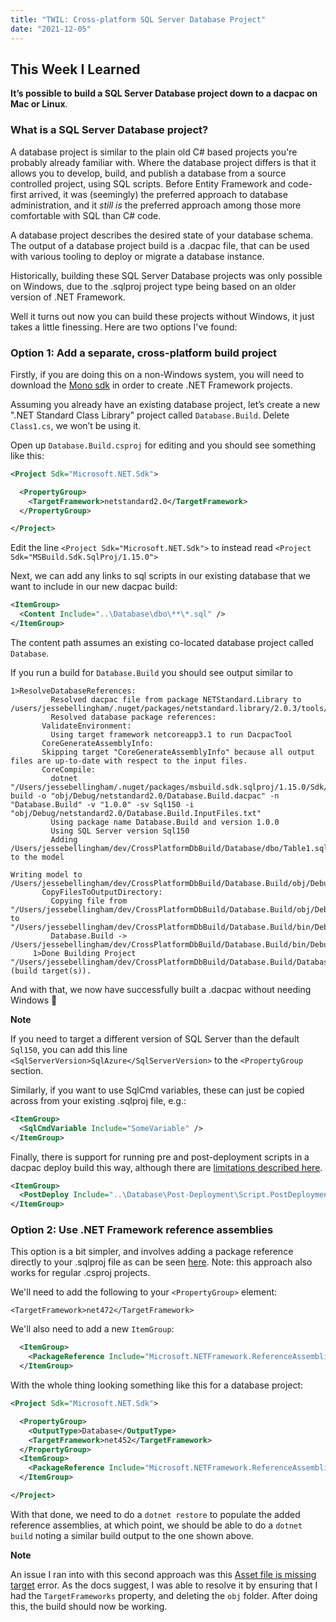 ```yaml
---
title: "TWIL: Cross-platform SQL Server Database Project"
date: "2021-12-05"
---
```


## This Week I Learned

**It’s possible to build a SQL Server Database project down to a dacpac on Mac or Linux**.

### What is a SQL Server Database project?

A database project is similar to the plain old C# based projects you're probably already familiar with. Where the database project differs is that it allows you to develop, build, and publish a database from a source controlled project, using SQL scripts. Before Entity Framework and code-first arrived, it was (seemingly) the preferred approach to database administration, and it _still is_ the preferred approach among those more comfortable with SQL than C# code.

A database project describes the desired state of your database schema. The output of a database project build is a .dacpac file, that can be used with various tooling to deploy or migrate a database instance.

Historically, building these SQL Server Database projects was only possible on Windows, due to the .sqlproj project type being based on an older version of .NET Framework.

Well it turns out now you can build these projects without Windows, it just takes a little finessing. Here are two options I've found:

### Option 1: Add a separate, cross-platform build project

Firstly, if you are doing this on a non-Windows system, you will need to download the [Mono sdk](https://www.mono-project.com/) in order to create .NET Framework projects.

Assuming you already have an existing database project, let’s create a new ".NET Standard Class Library" project called `Database.Build`. Delete `Class1.cs`, we won’t be using it.

Open up `Database.Build.csproj` for editing and you should see something like this:

```xml
<Project Sdk="Microsoft.NET.Sdk">

  <PropertyGroup>
    <TargetFramework>netstandard2.0</TargetFramework>
  </PropertyGroup>

</Project>
```

Edit the line `<Project Sdk="Microsoft.NET.Sdk">` to instead read `<Project Sdk="MSBuild.Sdk.SqlProj/1.15.0">`

Next, we can add any links to sql scripts in our existing database that we want to include in our new dacpac build:

```xml
<ItemGroup>
  <Content Include="..\Database\dbo\**\*.sql" />
</ItemGroup>
```

The content path assumes an existing co-located database project called `Database`.

If you run a build for `Database.Build` you should see output similar to

```
1>ResolveDatabaseReferences:
         Resolved dacpac file from package NETStandard.Library to /users/jessebellingham/.nuget/packages/netstandard.library/2.0.3/tools/NETStandard.Library.dacpac
         Resolved database package references:
       ValidateEnvironment:
         Using target framework netcoreapp3.1 to run DacpacTool
       CoreGenerateAssemblyInfo:
       Skipping target "CoreGenerateAssemblyInfo" because all output files are up-to-date with respect to the input files.
       CoreCompile:
         dotnet "/Users/jessebellingham/.nuget/packages/msbuild.sdk.sqlproj/1.15.0/Sdk/../tools/netcoreapp3.1/DacpacTool.dll" build -o "obj/Debug/netstandard2.0/Database.Build.dacpac" -n "Database.Build" -v "1.0.0" -sv Sql150 -i "obj/Debug/netstandard2.0/Database.Build.InputFiles.txt"
         Using package name Database.Build and version 1.0.0
         Using SQL Server version Sql150
         Adding /Users/jessebellingham/dev/CrossPlatformDbBuild/Database/dbo/Table1.sql to the model

Writing model to /Users/jessebellingham/dev/CrossPlatformDbBuild/Database.Build/obj/Debug/netstandard2.0/Database.Build.dacpac
       CopyFilesToOutputDirectory:
         Copying file from "/Users/jessebellingham/dev/CrossPlatformDbBuild/Database.Build/obj/Debug/netstandard2.0/Database.Build.dacpac" to "/Users/jessebellingham/dev/CrossPlatformDbBuild/Database.Build/bin/Debug/netstandard2.0/Database.Build.dacpac".
         Database.Build -> /Users/jessebellingham/dev/CrossPlatformDbBuild/Database.Build/bin/Debug/netstandard2.0/Database.Build.dacpac
     1>Done Building Project "/Users/jessebellingham/dev/CrossPlatformDbBuild/Database.Build/Database.Build.csproj" (build target(s)).
```

And with that, we now have successfully built a .dacpac without needing Windows 🎉

**Note**

If you need to target a different version of SQL Server than the default `Sql150`, you can add this line `<SqlServerVersion>SqlAzure</SqlServerVersion>` to the `<PropertyGroup` section.

Similarly, if you want to use SqlCmd variables, these can just be copied across from your existing .sqlproj file, e.g.:

```xml
<ItemGroup>
  <SqlCmdVariable Include="SomeVariable" />
</ItemGroup>
```

Finally, there is support for running pre and post-deployment scripts in a dacpac deploy build this way, although there are [limitations described here](https://github.com/rr-wfm/MSBuild.Sdk.SqlProj#pre--and-post-deployment-scripts).

```xml
<ItemGroup>
  <PostDeploy Include="..\Database\Post-Deployment\Script.PostDeployment.sql" />
</ItemGroup>
```

### Option 2: Use .NET Framework reference assemblies

This option is a bit simpler, and involves adding a package reference directly to your .sqlproj file as can be seen [here](https://github.com/Microsoft/dotnet/tree/master/releases/reference-assemblies). Note: this approach also works for regular .csproj projects.

We'll need to add the following to your `<PropertyGroup>` element:

`<TargetFramework>net472</TargetFramework>`

We'll also need to add a new `ItemGroup`:

```xml
  <ItemGroup>
    <PackageReference Include="Microsoft.NETFramework.ReferenceAssemblies" Version="1.0.2" PrivateAssets="All" />
  </ItemGroup>
```

With the whole thing looking something like this for a database project:

```xml
<Project Sdk="Microsoft.NET.Sdk">

  <PropertyGroup>
    <OutputType>Database</OutputType>
    <TargetFramework>net452</TargetFramework>
  </PropertyGroup>
  <ItemGroup>
    <PackageReference Include="Microsoft.NETFramework.ReferenceAssemblies" Version="1.0.2" PrivateAssets="All" />
  </ItemGroup>

</Project>
```

With that done, we need to do a `dotnet restore` to populate the added reference assemblies, at which point, we should be able to do a `dotnet build` noting a similar build output to the one shown above.

**Note**

An issue I ran into with this second approach was this [Asset file is missing target](https://docs.microsoft.com/en-us/dotnet/core/tools/sdk-errors/netsdk1005) error. As the docs suggest, I was able to resolve it by ensuring that I had the `TargetFrameworks` property, and deleting the `obj` folder. After doing this, the build should now be working.
